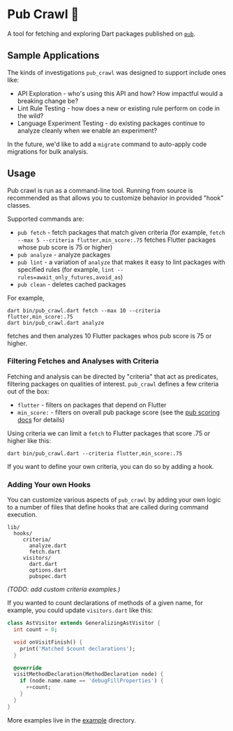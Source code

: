 # Pub Crawl 🍻

A tool for fetching and exploring Dart packages published on [`pub`](https://pub.dartlang.org/).

## Sample Applications

The kinds of investigations `pub_crawl` was designed to support include ones like:

* API Exploration - who's using this API and how?  How impactful would a breaking change be?
* Lint Rule Testing - how does a new or existing rule perform on code in the wild?
* Language Experiment Testing - do existing packages continue to analyze cleanly when we enable an experiment?

In the future, we'd like to add a `migrate` command to auto-apply code migrations for bulk analysis.

## Usage

Pub crawl is run as a command-line tool.  Running from source is recommended as that allows you to
customize behavior in provided "hook" classes.

Supported commands are:

* `pub fetch` - fetch packages that match given criteria (for example, `fetch --max 5 --criteria flutter,min_score:.75`
   fetches Flutter packages whose pub score is 75 or higher)
* `pub analyze` - analyze packages
* `pub lint` - a variation of `analyze` that makes it easy to lint packages with specified rules
   (for example, `lint --rules=await_only_futures,avoid_as`)
* `pub clean` - deletes cached packages

For example,

```
dart bin/pub_crawl.dart fetch --max 10 --criteria flutter,min_score:.75
dart bin/pub_crawl.dart analyze
```

fetches and then analyzes 10 Flutter packages whos pub score is 75 or higher.

### Filtering Fetches and Analyses with Criteria

Fetching and analysis can be directed by "criteria" that act as predicates, filtering
packages on qualities of interest.  `pub_crawl` defines a few criteria out of the box:

* `flutter` - filters on packages that depend on Flutter
* `min_score:` - filters on overall pub package score (see the [pub scoring docs] for details)

Using criteria we can limit a `fetch` to Flutter packages that score .75 or higher like this:

    dart bin/pub_crawl.dart --criteria flutter,min_score:.75

If you want to define your own criteria, you can do so by adding a hook.

### Adding Your own Hooks

You can customize various aspects of `pub_crawl` by adding your own logic to a number of
files that define hooks that are called during command execution.

```
lib/   
  hooks/
     criteria/
       analyze.dart
       fetch.dart
     visitors/
       dart.dart
       options.dart
       pubspec.dart
```

_(TODO: add custom criteria examples.)_

If you wanted to count declarations of methods of a given name, for example, you could
update `visitors.dart` like this:

```dart
class AstVisitor extends GeneralizingAstVisitor {
  int count = 0;

  void onVisitFinish() {
    print('Matched $count declarations');
  }

  @override
  visitMethodDeclaration(MethodDeclaration node) {
    if (node.name.name == 'debugFillProperties') {
      ++count;
    }
  }
}
```

More examples live in the [example](example) directory. 


[pub scoring docs]: https://pub.dartlang.org/help#scoring
